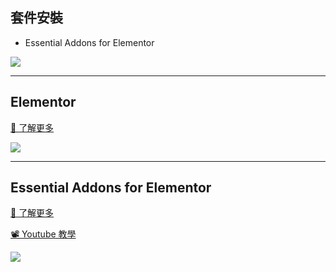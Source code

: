 ## 套件安裝
- Essential Addons for Elementor

![](https://i.imgur.com/RW6Jj5p.png)

---

## Elementor
[👀 了解更多](https://elementor.com/widgets/)

![](https://i.imgur.com/VPC5Hx9.png)

---

## Essential Addons for Elementor
[👀 了解更多](https://essential-addons.com/elementor/)

[📽 Youtube 教學](https://youtube.com/playlist?list=PLWHp1xKHCfxC7JeWSg31vtVbLHGzfxDvh)

![](https://i.imgur.com/v0eZXor.png)